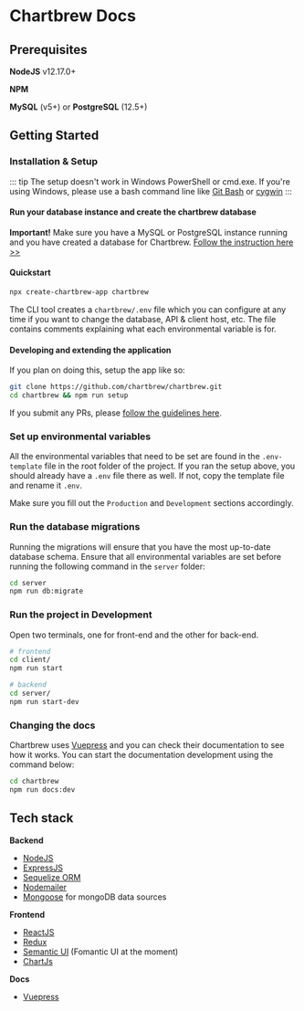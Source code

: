 # Chartbrew Docs

## Prerequisites

**NodeJS** v12.17.0+

**NPM**

**MySQL** (v5+) or **PostgreSQL** (12.5+)

## Getting Started

### Installation & Setup

::: tip
The setup doesn't work in Windows PowerShell or cmd.exe. If you're using Windows, please use a bash command line like [Git Bash](https://git-scm.com/downloads) or [cygwin](https://www.cygwin.com/install.html)
:::

#### Run your database instance and create the chartbrew database

**Important!** Make sure you have a MySQL or PostgreSQL instance running and you have created a database for Chartbrew. [Follow the instruction here >>](/database/#mysql)

#### Quickstart

```sh
npx create-chartbrew-app chartbrew
```

The CLI tool creates a `chartbrew/.env` file which you can configure at any time if you want to change the database, API & client host, etc. The file contains comments explaining what each environmental variable is for.

#### Developing and extending the application

If you plan on doing this, setup the app like so:

```sh
git clone https://github.com/chartbrew/chartbrew.git
cd chartbrew && npm run setup
```

If you submit any PRs, please [follow the guidelines here](https://github.com/chartbrew/chartbrew/blob/master/CONTRIBUTING.md).

### Set up environmental variables

All the environmental variables that need to be set are found in the `.env-template` file in the root folder of the project. If you ran the setup above, you should already have a `.env` file there as well. If not, copy the template file and rename it `.env`.

Make sure you fill out the `Production` and `Development` sections accordingly.

### Run the database migrations

Running the migrations will ensure that you have the most up-to-date database schema. Ensure that all environmental variables are set before running the following command in the `server` folder:

```sh
cd server
npm run db:migrate
```

### Run the project in Development

Open two terminals, one for front-end and the other for back-end.

```sh
# frontend
cd client/
npm run start

# backend
cd server/
npm run start-dev
```

### Changing the docs

Chartbrew uses [Vuepress](https://vuepress.vuejs.org/) and you can check their documentation to see how it works. You can start the documentation development using the command below:

```sh
cd chartbrew
npm run docs:dev
```

## Tech stack

**Backend**

* [NodeJS](https://nodejs.org/en/)
* [ExpressJS](https://expressjs.com/)
* [Sequelize ORM](https://sequelize.org/)
* [Nodemailer](https://nodemailer.com/about/)
* [Mongoose](https://mongoosejs.com/) for mongoDB data sources

**Frontend**

* [ReactJS](https://reactjs.org/)
* [Redux](https://redux.js.org/)
* [Semantic UI](https://fomantic-ui.com/) (Fomantic UI at the moment)
* [ChartJs](https://www.chartjs.org/)

**Docs**

* [Vuepress](https://vuepress.vuejs.org/)
